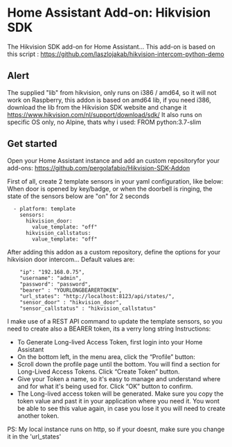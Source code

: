 # Home Assistant Add-on: Hikvision SDK

The Hikvision SDK add-on for Home Assistant... This add-on is based on this script : https://github.com/laszlojakab/hikvision-intercom-python-demo

## Alert

The supplied "lib" from hikvision, only runs on i386 / amd64, so it will not work on Raspberry, this addon is based on amd64 lib, if you need i386, download the lib from the Hikvision SDK website and change it
https://www.hikvision.com/nl/support/download/sdk/
It also runs on specific OS only, no Alpine, thats why i used: FROM python:3.7-slim

## Get started

Open your Home Assistant instance and add an custom repositoryfor your add-ons: https://github.com/pergolafabio/Hikvision-SDK-Addon 

First of all, create 2 template sensors in your yaml configuration, like below:
When door is opened by key/badge, or when the doorbell is ringing, the state of the sensors below are "on" for 2 seconds

````
  - platform: template
    sensors:
      hikvision_door:
        value_template: "off"
      hikvision_callstatus:
        value_template: "off"
````

After adding this addon as a custom repository, define the options for your hikvision door intercom... Default values are:

````
    "ip": "192.168.0.75",
    "username": "admin",
    "password": "password", 
	"bearer" : "YOURLONGBEARERTOKEN",
    "url_states": "http://localhost:8123/api/states/",
	"sensor_door" : "hikvision_door",
	"sensor_callstatus" : "hikvision_callstatus"
````	
I make use of a REST API command to update the template sensors, so you need to create also a BEARER token, its a verry long string
Instructions:
- To Generate Long-lived Access Token, first login into your Home Assistant
- On the bottom left, in the menu area, click the “Profile” button:
- Scroll down the profile page until the bottom. You will find a section for Long-Lived Access Tokens. Click “Create Token” button.
- Give your Token a name, so it's easy to manage and understand where and for what it's being used for. Click “OK” button to confirm.
- The Long-lived access token will be generated. Make sure you copy the token value and past it in your application where you need it. You wont be able to see this value again, in case you lose it you will need to create another token.

PS: My local instance runs on http, so if your doesnt, make sure you change it in the 'url_states'